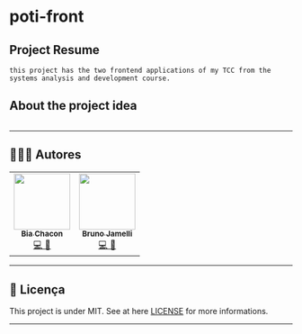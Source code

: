 # poti-front

## Project Resume
```
this project has the two frontend applications of my TCC from the systems analysis and development course.
```

## About the project idea
```
```

---

## 👩🏽‍💻 Autores
<table>
  <tr>
    <td align="center"><a href="https://github.com/biachacon"><img src="https://avatars1.githubusercontent.com/u/42190754?s=460&u=a5cbe42a4868b2bac9615226044b9cec15cee418&v=4" width="100px;" alt=""/><br /><sub><b>Bia Chacon</b></sub></a><br /><a href="https://github.com/BiaChacon/spaces-scheduling" title="Code">💻 🎨</a></td>
    <td align="center"><a href="https://github.com/brunojamelli"><img src="https://avatars0.githubusercontent.com/u/21262825?s=400&u=8d99e00b964f6e0eb0684b34b9094a6c6163b65e&v=4" width="100px;" alt=""/><br /><sub><b>Bruno Jamelli</b></sub></a><br /><a href="https://github.com/BiaChacon/spaces-scheduling" title="Code">💻 🎨</a></td>
  <tr>
</table>

---

## 📝 Licença
This project is under MIT. See at here [LICENSE](https://github.com/BiaChacon/spaces-scheduling/blob/master/LICENSE) for more informations.

---